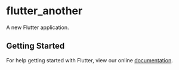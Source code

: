 # flutter_another

A new Flutter application.

## Getting Started

For help getting started with Flutter, view our online
[documentation](https://flutter.io/).
